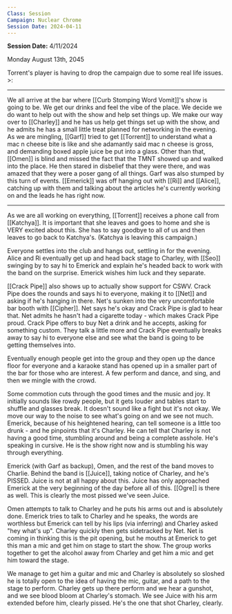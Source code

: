 ```yaml
---
Class: Session
Campaign: Nuclear Chrome
Session Date: 2024-04-11
---
```

**Session Date:** 4/11/2024

Monday August 13th, 2045

Torrent's player is having to drop the campaign due to some real life issues. >:

---

We all arrive at the bar where [[Curb Stomping Word Vomit]]'s show is going to be. We get our drinks and feel the vibe of the place. We decide we do want to help out with the show and help set things up. We make our way over to [[Charley]] and he has us help get things set up with the show, and he admits he has a small little treat planned for networking in the evening. As we are mingling, [[Garf]] tried to get [[Torrent]] to understand what a mac n cheese bite is like and she adamantly said mac n cheese is gross, and demanding boxed apple juice be put into a glass. Other than that, [[Omen]] is blind and missed the fact that the TMNT showed up and walked into the place. He then stared in disbelief that they were there, and was amazed that they were a poser gang of all things. Garf was also stumped by this turn of events. [[Emerick]] was off hanging out with [[Ri]] and [[Alice]], catching up with them and talking about the articles he's currently working on and the leads he has right now.

---

As we are all working on everything, [[Torrent]] receives a phone call from [[Katchya]]. It is important that she leaves and goes to home and she is VERY excited about this. She has to say goodbye to all of us and then leaves to go back to Katchya's. (Katchya is leaving this campaign.)

Everyone settles into the club and hangs out, settling in for the evening. Alice and Ri eventually get up and head back stage to Charley, with [[Seo]] swinging by to say hi to Emerick and explain he's headed back to work with the band on the surprise. Emerick wishes him luck and they separate.

[[Crack Pipe]] also shows up to actually show support for CSWV. Crack Pipe does the rounds and says hi to everyone, making it to [[Net]] and asking if he's hanging in there. Net's sunken into the very uncomfortable bar booth with [[Cipher]]. Net says he's okay and Crack Pipe is glad to hear that. Net admits he hasn't had a cigarette today - which makes Crack Pipe proud. Crack Pipe offers to buy Net a drink and he accepts, asking for something custom. They talk a little more and Crack Pipe eventually breaks away to say hi to everyone else and see what the band is going to be getting themselves into.

Eventually enough people get into the group and they open up the dance floor for everyone and a karaoke stand has opened up in a smaller part of the bar for those who are interest. A few perform and dance, and sing, and then we mingle with the crowd.

Some commotion cuts through the good times and the music and joy. It initially sounds like rowdy people, but it gets louder and tables start to shuffle and glasses break. It doesn't sound like a fight but it's not okay. We move our way to the noise to see what's going on and we see not much. Emerick, because of his heightened hearing, can tell someone is a little too drunk - and he pinpoints that it's Charley. He can tell that Charley is not having a good time, stumbling around and being a complete asshole. He's speaking in cursive. He is the show right now and is stumbling his way through everything.

Emerick (with Garf as backup), Omen, and the rest of the band moves to Charlie. Behind the band is [[Juice]], taking notice of Charley, and he's PISSED. Juice is not at all happy about this. Juice has only approached Emerick at the very beginning of the day before all of this. [[Ogre]] is there as well. This is clearly the most pissed we've seen Juice.

Omen attempts to talk to Charley and he puts his arms out and is absolutely done. Emerick tries to talk to Charley and he speaks, the words are worthless but Emerick can tell by his lips (via inferring) and Charley asked "hey what's up". Charley quickly then gets sidetracked by Net. Net is coming in thinking this is the pit opening, but he mouths at Emerick to get this man a mic and get him on stage to start the show. The group works together to get the alcohol away from Charley and get him a mic and get him toward the stage.

We manage to get him a guitar and mic and Charley is absolutely so sloshed he is totally open to the idea of having the mic, guitar, and a path to the stage to perform. Charley gets up there perform and we hear a gunshot, and we see blood bloom at Charley's stomach. We see Juice with his arm extended before him, clearly pissed. He's the one that shot Charley, clearly.